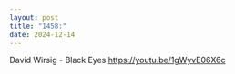 ```yaml
---
layout: post
title: "1458:"
date: 2024-12-14
---
```


David Wirsig - Black Eyes
https://youtu.be/1gWyvE06X6c
